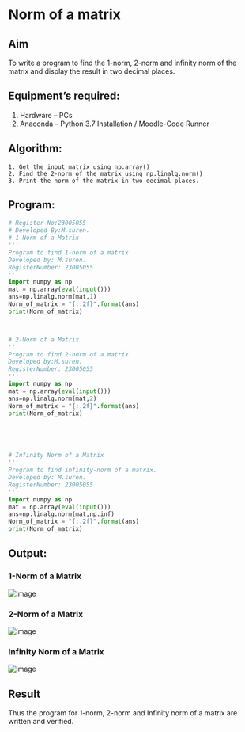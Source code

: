 # Norm of a matrix
## Aim
To write a program to find the 1-norm, 2-norm and infinity norm of the matrix and display the result in two decimal places.
## Equipment’s required:
1.	Hardware – PCs
2.	Anaconda – Python 3.7 Installation / Moodle-Code Runner
## Algorithm:
	1. Get the input matrix using np.array()   
    2. Find the 2-norm of the matrix using np.linalg.norm()
	3. Print the norm of the matrix in two decimal places.
## Program:
```Python
# Register No:23005055
# Developed By:M.suren.
# 1-Norm of a Matrix
'''
Program to find 1-norm of a matrix.
Developed by: M.suren.
RegisterNumber: 23005055
'''
import numpy as np
mat = np.array(eval(input()))
ans=np.linalg.norm(mat,1)
Norm_of_matrix = "{:.2f}".format(ans)
print(Norm_of_matrix)



# 2-Norm of a Matrix
'''
Program to find 2-norm of a matrix.
Developed by:M.suren.
RegisterNumber: 23005055
'''
import numpy as np
mat = np.array(eval(input()))
ans=np.linalg.norm(mat,2)
Norm_of_matrix = "{:.2f}".format(ans)
print(Norm_of_matrix)





# Infinity Norm of a Matrix
'''
Program to find infinity-norm of a matrix.
Developed by: M.suren.
RegisterNumber: 23005055
'''
import numpy as np
mat = np.array(eval(input()))
ans=np.linalg.norm(mat,np.inf)
Norm_of_matrix = "{:.2f}".format(ans)
print(Norm_of_matrix)

```
## Output:
### 1-Norm of a Matrix
![image](https://github.com/Msuren48106/Norm-of-a-matrix/assets/150503875/29bdd89b-7541-41b2-bf32-c36f827805f5)


### 2-Norm of a Matrix
![image](https://github.com/Msuren48106/Norm-of-a-matrix/assets/150503875/5bfe7477-c349-4883-8d27-8416b337d885)



### Infinity Norm of a Matrix
![image](https://github.com/Msuren48106/Norm-of-a-matrix/assets/150503875/818b9669-deb9-493d-b73c-d68ec8dfcb24)

## Result
Thus the program for 1-norm, 2-norm and Infinity norm of a matrix are written and verified.
